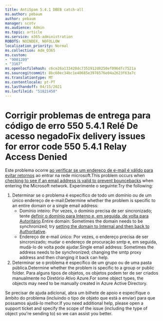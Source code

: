 ```yaml
---
title: AntiSpam 5.4.1 DBEB catch-all
ms.author: pebaum
author: pebaum
manager: scotv
ms.audience: Admin
ms.topic: article
ms.service: o365-administration
ROBOTS: NOINDEX, NOFOLLOW
localization_priority: Normal
ms.collection: Adm_O365
ms.custom:
- "9001209"
- "3167"
ms.openlocfilehash: c6ce26a133428dc7351912d8250ef096dfc7521a
ms.sourcegitcommit: 8bc60ec34bc1e40685e3976576e04a2623f63a7c
ms.translationtype: MT
ms.contentlocale: pt-PT
ms.lasthandoff: 04/15/2021
ms.locfileid: "51821458"
---
```

# <a name="fix-delivery-issues-for-error-code-550-541-relay-access-denied"></a><span data-ttu-id="c957f-102">Corrigir problemas de entrega para código de erro 550 5.4.1 Relé De acesso negado</span><span class="sxs-lookup"><span data-stu-id="c957f-102">Fix delivery issues for error code 550 5.4.1 Relay Access Denied</span></span>

<span data-ttu-id="c957f-103">Este problema ocorre [ao verificar se um endereço de e-mail é válido para evitar retornos](https://docs.microsoft.com/exchange/mail-flow-best-practices/use-directory-based-edge-blocking) ao entrar na rede microsoft.</span><span class="sxs-lookup"><span data-stu-id="c957f-103">This problem occurs when [checking to see if an email address is valid to prevent bouncebacks](https://docs.microsoft.com/exchange/mail-flow-best-practices/use-directory-based-edge-blocking) when entering the Microsoft network.</span></span> <span data-ttu-id="c957f-104">Experimente o seguinte:</span><span class="sxs-lookup"><span data-stu-id="c957f-104">Try the following:</span></span>

1. <span data-ttu-id="c957f-105">Determinar se o problema é específico de todo um domínio ou de um único endereço de e-mail:</span><span class="sxs-lookup"><span data-stu-id="c957f-105">Determine whether the problem is specific to an entire domain or a single email address:</span></span>
    - <span data-ttu-id="c957f-106">Domínio inteiro: Por vezes, o domínio precisa de ser sincronizado; tente [definir o domínio para Interno e, em seguida, de volta para Autoritário](https://docs.microsoft.com/exchange/mail-flow-best-practices/manage-accepted-domains/manage-accepted-domains).</span><span class="sxs-lookup"><span data-stu-id="c957f-106">Entire domain: Sometimes the domain needs to be synchronized; try [setting the domain to Internal and then back to Authoritative](https://docs.microsoft.com/exchange/mail-flow-best-practices/manage-accepted-domains/manage-accepted-domains).</span></span>
    - <span data-ttu-id="c957f-107">Endereço de e-mail único: Por vezes, o endereço precisa de ser sincronizado; mudar o endereço de procuração smtp e, em seguida, mudá-lo de volta pode ajudar.</span><span class="sxs-lookup"><span data-stu-id="c957f-107">Single email address: Sometimes the address needs to be synchronized; changing the smtp proxy address and then changing it back can help.</span></span>
2. <span data-ttu-id="c957f-108">Determinar se o problema é específico de um grupo ou de uma pasta pública.</span><span class="sxs-lookup"><span data-stu-id="c957f-108">Determine whether the problem is specific to a group or public folder.</span></span> <span data-ttu-id="c957f-109">Para alguns tipos de objetos, os objetos podem ter de ser criados manualmente no Diretório Ativo Azure.</span><span class="sxs-lookup"><span data-stu-id="c957f-109">For some object types, the objects may need to be manually created in Azure Active Directory.</span></span>

<span data-ttu-id="c957f-110">Se precisar de ajuda adicional, abra um bilhete de apoio e especifique o âmbito do problema (incluindo o tipo de objeto que está a enviar) para que possamos ajudá-lo melhor.</span><span class="sxs-lookup"><span data-stu-id="c957f-110">If you need additional help, please open a support ticket and specify the scope of the issue (including the type of object you're sending to) so we can assist you better.</span></span>